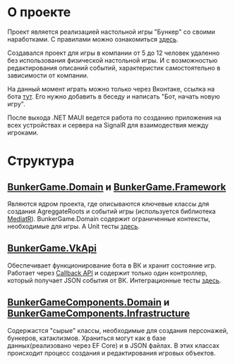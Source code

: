 # О проекте
Проект является реализацией настольной игры "Бункер" со своими наработками. С правилами можно ознакомиться [здесь](GAME_RULES.md).</p>
Создавался проект для игры в компании от 5 до 12 человек удаленно без использования физической настольной игры. И с возможностью редактирования описаний событий, характеристик самостоятельно в зависимости от компании.

На данный момент играть можно только через Вконтаке, ссылка на бота [тут](https://vk.com/club191848682). Его нужно добавить в беседу и написать "Бот, начать новую игру".
</p> 
После выхода .NET MAUI ведется работа по созданию приложения на всех устройствах и сервера на SignalR для взаимодествия между игроками.

# Структура
## [BunkerGame.Domain](/src/BunkerGame.Domain) и [BunkerGame.Framework](/src/BunkerGame.Framework)
Являются ядром проекта, где описываются ключевые классы для создания AgreggateRoots и событий игры (используется библиотека [MediatR](https://github.com/jbogard/MediatR)). BunkerGame.Domain содержит ограниченные контексты, необходимые для игры. А Unit тесты [здесь](/src/BunkerGame.Tests).

## [BunkerGame.VkApi](/src/BunkerGame.VkApi)
Обеспечивает функционирование бота в ВК и хранит состояние игр. Работает через [Callback API](https://vk.com/dev/callback_api) и содержит только один контроллер, который получает JSON события от ВК. Интеграционные тесты [здесь](/src/BunkerGame.VkApi.IntegrationTests). 

## [BunkerGameComponents.Domain](/src/BunkerGameComponents.Domain) и [BunkerGameComponents.Infrastructure](/src/BunkerGameComponents.Infrastructure)
Содержастся "сырые" классы, необходимые для создания персонажей, бункеров, катаклизмов. Храниться могут как в базе данных(реализовано через EF Core) и в JSON файлах. В этих классах происходит процесс создания и редактирования игровых объектов.
